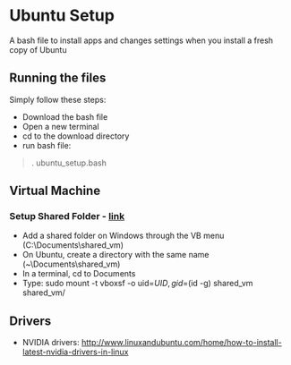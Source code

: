 # Ubuntu Setup
A bash file to install apps and changes settings when you install  a fresh copy of Ubuntu

## Running the files
Simply follow these steps:
- Download the bash file
- Open a new terminal
- cd to the download directory
- run bash file: 
>. ubuntu_setup.bash


## Virtual Machine
### Setup Shared Folder - [link](https://help.ubuntu.com/community/VirtualBox/SharedFolders)
* Add a shared folder on Windows through the VB menu (C:\Documents\shared\_vm)
* On Ubuntu, create a directory with the same name (~\Documents\shared\_vm)
* In a terminal, cd to Documents
* Type: sudo mount -t vboxsf -o uid=$UID,gid=$(id -g) shared\_vm shared\_vm/


## Drivers
* NVIDIA drivers: http://www.linuxandubuntu.com/home/how-to-install-latest-nvidia-drivers-in-linux
